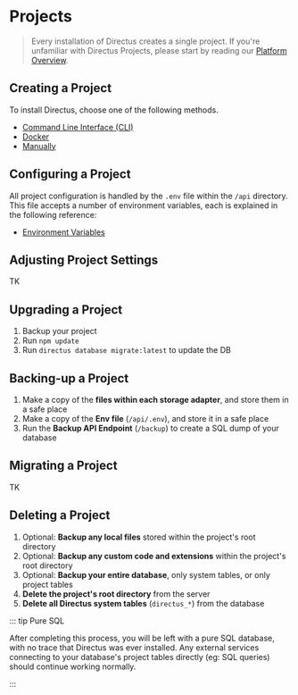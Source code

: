 # Projects

> Every installation of Directus creates a single project. If you're unfamiliar with Directus Projects, please start by
> reading our [Platform Overview](/concepts/platform-overview).

## Creating a Project

To install Directus, choose one of the following methods.

- [Command Line Interface (CLI)](/guides/installation/cli.md)
- [Docker](/guides/installation/docker.md)
- [Manually](/guides/installation/manual.md)

## Configuring a Project

All project configuration is handled by the `.env` file within the `/api` directory. This file accepts a number of
environment variables, each is explained in the following reference:

- [Environment Variables](/reference/environment-variables)

## Adjusting Project Settings

TK

## Upgrading a Project

1. Backup your project
2. Run `npm update`
3. Run `directus database migrate:latest` to update the DB

## Backing-up a Project

1. Make a copy of the **files within each storage adapter**, and store them in a safe place
2. Make a copy of the **Env file** (`/api/.env`), and store it in a safe place
3. Run the **Backup API Endpoint** (`/backup`) to create a SQL dump of your database

## Migrating a Project

TK

## Deleting a Project

1. Optional: **Backup any local files** stored within the project's root directory
2. Optional: **Backup any custom code and extensions** within the project's root directory
3. Optional: **Backup your entire database**, only system tables, or only project tables
4. **Delete the project's root directory** from the server
5. **Delete all Directus system tables** (`directus_*`) from the database

::: tip Pure SQL

After completing this process, you will be left with a pure SQL database, with no trace that Directus was ever
installed. Any external services connecting to your database's project tables directly (eg: SQL queries) should continue
working normally.

:::
